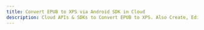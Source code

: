---title: Convert EPUB to XPS via Android SDK in Clouddescription: Cloud APIs & SDKs to Convert EPUB to XPS. Also Create, Edit & Render Microsoft Word & OpenOffice documents in the Cloud.---